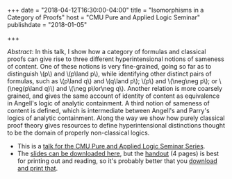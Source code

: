 +++
date = "2018-04-12T16:30:00-04:00"
title = "Isomorphisms in a Category of Proofs"
host = "CMU Pure and Applied Logic Seminar"
publishdate = "2018-01-05"

+++

*Abstract*: In this talk, I show how a category of formulas and classical proofs can give rise to three different hyperintensional notions of sameness of content. One of these notions is very fine-grained, going so far as to distinguish \\(p\\) and \\(p\land p\\), while identifying other distinct pairs of formulas, such as \\(p\land q\\) and \\(q\land p\\); \\(p\\) and \\(\neg\neg p\\); or \\(\neg(p\land q)\\) and \\(\neg p\lor\neg q\\).  Another relation is more coarsely grained, and gives the same account of identity of content as equivalence in Angell's logic of analytic containment. A third notion of sameness of content is defined, which is intermediate between Angell's and Parry's logics of analytic containment. Along the way we show how purely classical proof theory gives resources to define hyperintensional distinctions thought to be the domain of properly non-classical logics.

* This is a [talk for the CMU Pure and Applied Logic Seminar Series](https://calendar.google.com/calendar/event?eid=NG4zNDZkbXA5OTRqNzEwcDVpdTZhcHZjbm8gMDFsMXQ2c2I1dGJhcWk2NmJnOGIxOWszN29AZw&ctz=America/New_York).
* The [slides can be downloaded here](/slides/isomorphisms-talk-cmu-2018.pdf), but the [handout](/handouts/isomorphisms-handout-cmu-2018.pdf) (4 pages) is best for printing out and reading, so it's probably better that you [download and print that](/handouts/isomorphisms-handout-cmu-2018.pdf).
